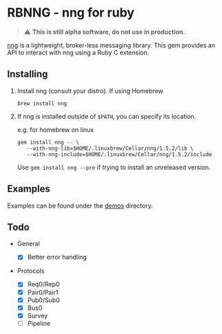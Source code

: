# RBNNG - nng for ruby

> :warning: **This is still alpha software, do not use in production.**

[nng](https://nng.nanomsg.org/) is a lightweight, broker-less messaging library.
This gem provides an API to interact with nng using a Ruby C extension.

## Installing

1. Install nng (consult your distro). If using Homebrew

   ```
   brew install nng
   ```

1. If nng is installed outside of `$PATH`, you can specify its location.

   e.g. for homebrew on linux

   ```
   gem install nng -- \
      --with-nng-lib=$HOME/.linuxbrew/Cellar/nng/1.5.2/lib \
      --with-nng-include=$HOME/.linuxbrew/Cellar/nng/1.5.2/include
   ```

   Use `gem install nng --pre` if trying to install an unreleased version.

## Examples

Examples can be found under the [demos](demos/) directory.

## Todo

-  General

   -  [x] Better error handling

-  Protocols
   -  [x] Req0/Rep0
   -  [x] Pair0/Pair1
   -  [x] Pub0/Sub0
   -  [x] Bus0
   -  [x] Survey
   -  [ ] Pipeline
